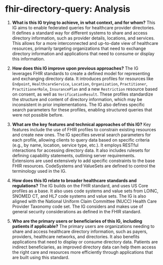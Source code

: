 # fhir-directory-query: Analysis

1.  **What is this IG trying to achieve, in what context, and for whom?** This IG aims to enable federated queries for healthcare provider directories. It defines a standard way for different systems to share and access directory information, such as provider details, locations, and services. This allows for a more interconnected and up-to-date view of healthcare resources, primarily targeting organizations that need to exchange directory information and applications that need to consume or display this information.

2.  **How does this IG improve upon previous approaches?** The IG leverages FHIR standards to create a defined model for representing and exchanging directory data. It introduces profiles for resources like `Endpoint`, `HealthcareService`, `Location`, `Organization`, `Practitioner`, `PractitionerRole`, `InsurancePlan` and a new `Restriction` resource based on consent, as well as `VerificationResult`. These profiles standardize the structure and content of directory information, which may be inconsistent in prior implementations. The IG also defines specific search parameters for these profiles, enabling structured queries that were not possible before.

3.  **What are the key features and technical approaches of this IG?** Key features include the use of FHIR profiles to constrain existing resources and create new ones. The IG specifies several search parameters for each profile, allowing clients to query data based on specific criteria (e.g., by name, location, service type, etc.). It employs RESTful interactions for accessing directory data. It also includes rulesets for defining capability statements, outlining server requirements.  Extensions are used extensively to add specific constraints to the base FHIR resources. CodeSystems and ValueSets are defined to control the terminology used in the IG.

4.  **How does this IG relate to broader healthcare standards and regulations?** The IG builds on the FHIR standard, and uses US Core profiles as a base. It also uses code systems and value sets from LOINC, SNOMED CT, and HL7 code systems and value sets. The IG is also aligned with the National Uniform Claim Committee (NUCC) Health Care Provider Taxonomy code set. The IG considers and makes use of general security considerations as defined in the FHIR standard.

5.  **Who are the primary users or beneficiaries of this IG, including patients if applicable?** The primary users are organizations needing to share and access healthcare directory information, such as payers, providers, healthcare networks, and directories. It also benefits applications that need to display or consume directory data. Patients are indirect beneficiaries, as improved directory data can help them access the right care and resources more efficiently through applications that are built using this standard.

